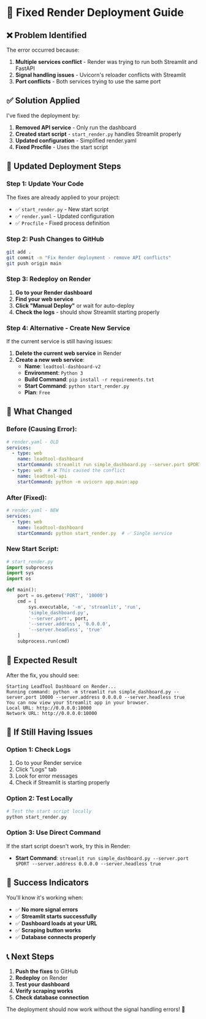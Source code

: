 # 🚀 Fixed Render Deployment Guide

## ❌ Problem Identified

The error occurred because:
1. **Multiple services conflict** - Render was trying to run both Streamlit and FastAPI
2. **Signal handling issues** - Uvicorn's reloader conflicts with Streamlit
3. **Port conflicts** - Both services trying to use the same port

## ✅ Solution Applied

I've fixed the deployment by:
1. **Removed API service** - Only run the dashboard
2. **Created start script** - `start_render.py` handles Streamlit properly
3. **Updated configuration** - Simplified render.yaml
4. **Fixed Procfile** - Uses the start script

## 🚀 Updated Deployment Steps

### Step 1: Update Your Code

The fixes are already applied to your project:
- ✅ `start_render.py` - New start script
- ✅ `render.yaml` - Updated configuration
- ✅ `Procfile` - Fixed process definition

### Step 2: Push Changes to GitHub

```bash
git add .
git commit -m "Fix Render deployment - remove API conflicts"
git push origin main
```

### Step 3: Redeploy on Render

1. **Go to your Render dashboard**
2. **Find your web service**
3. **Click "Manual Deploy"** or wait for auto-deploy
4. **Check the logs** - should show Streamlit starting properly

### Step 4: Alternative - Create New Service

If the current service is still having issues:

1. **Delete the current web service** in Render
2. **Create a new web service**:
   - **Name**: `leadtool-dashboard-v2`
   - **Environment**: `Python 3`
   - **Build Command**: `pip install -r requirements.txt`
   - **Start Command**: `python start_render.py`
   - **Plan**: `Free`

## 🔧 What Changed

### Before (Causing Error):
```yaml
# render.yaml - OLD
services:
  - type: web
    name: leadtool-dashboard
    startCommand: streamlit run simple_dashboard.py --server.port $PORT --server.address 0.0.0.0
  - type: web  # ❌ This caused the conflict
    name: leadtool-api
    startCommand: python -m uvicorn app.main:app
```

### After (Fixed):
```yaml
# render.yaml - NEW
services:
  - type: web
    name: leadtool-dashboard
    startCommand: python start_render.py  # ✅ Single service
```

### New Start Script:
```python
# start_render.py
import subprocess
import sys
import os

def main():
    port = os.getenv('PORT', '10000')
    cmd = [
        sys.executable, '-m', 'streamlit', 'run', 
        'simple_dashboard.py',
        '--server.port', port,
        '--server.address', '0.0.0.0',
        '--server.headless', 'true'
    ]
    subprocess.run(cmd)
```

## 🎯 Expected Result

After the fix, you should see:
```
Starting LeadTool Dashboard on Render...
Running command: python -m streamlit run simple_dashboard.py --server.port 10000 --server.address 0.0.0.0 --server.headless true
You can now view your Streamlit app in your browser.
Local URL: http://0.0.0.0:10000
Network URL: http://0.0.0.0:10000
```

## 🐛 If Still Having Issues

### Option 1: Check Logs
1. Go to your Render service
2. Click "Logs" tab
3. Look for error messages
4. Check if Streamlit is starting properly

### Option 2: Test Locally
```bash
# Test the start script locally
python start_render.py
```

### Option 3: Use Direct Command
If the start script doesn't work, try this in Render:
- **Start Command**: `streamlit run simple_dashboard.py --server.port $PORT --server.address 0.0.0.0 --server.headless true`

## 🎉 Success Indicators

You'll know it's working when:
- ✅ **No more signal errors**
- ✅ **Streamlit starts successfully**
- ✅ **Dashboard loads at your URL**
- ✅ **Scraping button works**
- ✅ **Database connects properly**

## 📞 Next Steps

1. **Push the fixes** to GitHub
2. **Redeploy** on Render
3. **Test your dashboard**
4. **Verify scraping works**
5. **Check database connection**

The deployment should now work without the signal handling errors! 🚀
